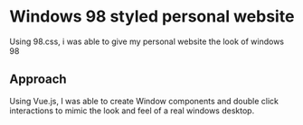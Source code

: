 # Windows 98 styled personal website

Using 98.css, i was able to give my personal website the look of windows 98

## Approach

Using Vue.js, I was able to create Window components and double click interactions to mimic the look and feel of a real windows desktop.